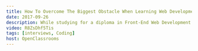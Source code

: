 ```yaml
---
title: How To Overcome The Biggest Obstacle When Learning Web Development
date: 2017-09-26
description: While studying for a diploma in Front-End Web Development I get flown to Paris and interviewed about my experience learning to code online.
video: R8ZsDhf5Tis
tags: [interviews, Coding]
host: OpenClassrooms
---
```

